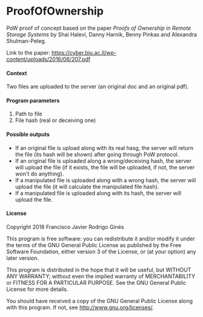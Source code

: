 # ProofOfOwnership

PoW proof of concept based on the paper *Proofs of Ownership in Remote Storage Systems* by Shai Halevi, Danny Harnik, Benny Pinkas and Alexandra Shulman-Peleg.

Link to the paper: https://cyber.biu.ac.il/wp-content/uploads/2016/06/207.pdf

#### Context
Two files are uploaded to the server (an original doc and an original pdf).

#### Program parameters
1. Path to file
2. File hash (real or deceiving one)

#### Possible outputs
- If an original file is upload along with its real hasg, the server will return the file (its hash will be shown) after going through PoW protocol.
- If an original file is uploaded along a wrong/deceiving hash, the server will upload the file (if it exists, the file will be uploaded, if not, the server won't do anything).
- If a manipulated file is uploaded along with a wrong hash, the server will upload the file (it will calculate the manipulated file hash).
- If a manipulated file is uploaded along with its hash, the server will upload the file.

#### License

Copyright 2018 Francisco Javier Rodrigo Ginés

This program is free software: you can redistribute it and/or modify
it under the terms of the GNU General Public License as published by
the Free Software Foundation, either version 3 of the License, or
(at your option) any later version.

This program is distributed in the hope that it will be useful,
but WITHOUT ANY WARRANTY; without even the implied warranty of
MERCHANTABILITY or FITNESS FOR A PARTICULAR PURPOSE.  See the
GNU General Public License for more details.

You should have received a copy of the GNU General Public License
along with this program.  If not, see <http://www.gnu.org/licenses/>.
